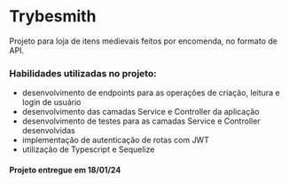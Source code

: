 <!-- Olá, Tryber!
Esse é apenas um arquivo inicial para o README do seu projeto.
É essencial que você preencha esse documento por conta própria, ok?
Não deixe de usar nossas dicas de escrita de README de projetos, e deixe sua criatividade brilhar!
:warning: IMPORTANTE: você precisa deixar nítido:
- quais arquivos/pastas foram desenvolvidos por você; 
- quais arquivos/pastas foram desenvolvidos por outra pessoa estudante;
- quais arquivos/pastas foram desenvolvidos pela Trybe.
-->

# Trybesmith

Projeto para loja de itens medievais feitos por encomenda, no formato de API.

### Habilidades utilizadas no projeto:

- desenvolvimento de endpoints para as operações de criação, leitura e login de usuário
- desenvolvimento das camadas Service e Controller da aplicação
- desenvolvimento de testes para as camadas Service e Controller desenvolvidas
- implementação de autenticação de rotas com JWT
- utilização de Typescript e Sequelize

#### Projeto entregue em 18/01/24
